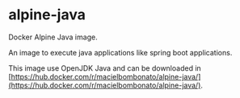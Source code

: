 # alpine-java

Docker Alpine Java image.

An image to execute java applications like spring boot applications.

This image use OpenJDK Java and can be downloaded in [https://hub.docker.com/r/macielbombonato/alpine-java/](https://hub.docker.com/r/macielbombonato/alpine-java/).
